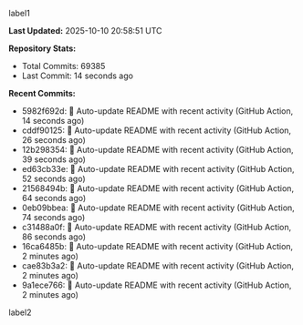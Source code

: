 
label1 
<!-- ACTIVITY_START -->
**Last Updated:** 2025-10-10 20:58:51 UTC

**Repository Stats:**
- Total Commits: 69385
- Last Commit: 14 seconds ago

**Recent Commits:**
- 5982f692d: 🤖 Auto-update README with recent activity (GitHub Action, 14 seconds ago)
- cddf90125: 🤖 Auto-update README with recent activity (GitHub Action, 26 seconds ago)
- 12b298354: 🤖 Auto-update README with recent activity (GitHub Action, 39 seconds ago)
- ed63cb33e: 🤖 Auto-update README with recent activity (GitHub Action, 52 seconds ago)
- 21568494b: 🤖 Auto-update README with recent activity (GitHub Action, 64 seconds ago)
- 0eb09bbea: 🤖 Auto-update README with recent activity (GitHub Action, 74 seconds ago)
- c31488a0f: 🤖 Auto-update README with recent activity (GitHub Action, 86 seconds ago)
- 16ca6485b: 🤖 Auto-update README with recent activity (GitHub Action, 2 minutes ago)
- cae83b3a2: 🤖 Auto-update README with recent activity (GitHub Action, 2 minutes ago)
- 9a1ece766: 🤖 Auto-update README with recent activity (GitHub Action, 2 minutes ago)
<!-- ACTIVITY_END -->

label2
